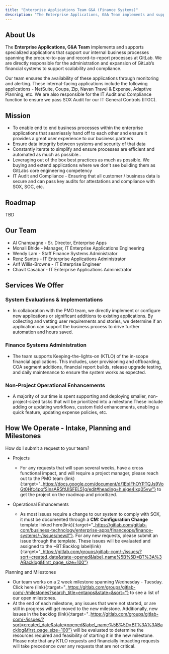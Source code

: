 ```yaml
---
title: "Enterprise Applications Team G&A (Finance Systems)"
description: "The Enterprise Applications, G&A Team implements and supports specialized applications that support our internal business processes spanning the procure-to-pay and record-to-report processes at GitLab.."
---
```


<link rel="stylesheet" type="text/css" href="/stylesheets/biztech.css" />

## <i class="fas fa-users" id="biz-tech-icons"></i> About Us

The **Enterprise Applications, G&A Team** implements and supports specialized applications that support our internal business processes spanning the procure-to-pay and record-to-report processes at GitLab. We are directly responsible for the administration and expansion of GitLab’s financial systems to support scalability and compliance. 

Our team ensures the availability of these applications through monitoring and alerting. These internal-facing applications include the following applications - NetSuite, Coupa, Zip, Navan Travel & Expense, Adaptive Planning, etc. We are also responsible for the IT Audit and Compliance function to ensure we pass SOX Audit for our IT General Controls (ITGC).

## <i class="fas fa-bullseye" id="biz-tech-icons"></i> Mission

- To enable end to end business processes within the enterprise applications that seamlessly hand off to each other and ensure it provides a great user experience to our business partners
- Ensure data integrity between systems  and security of that data
- Constantly iterate to simplify and ensure processes are efficient and automated as much as possible..
- Leveraging out of the box best practices as much as possible. We buying and extend applications where we don't see building them as GitLabs core engineering competency
- IT Audit and Compliance - Ensuring that all customer / business data is secure and can pass key audits for attestations and compliance with SOX, SOC, etc.

## <i class="fas fa-bullseye" id="biz-tech-icons"></i> Roadmap

TBD

## <i class="fas fa-bullseye" id="biz-tech-icons"></i> Our Team

- Al Champagne - Sr. Director, Enterprise Apps
- Monali Bhide - Manager, IT Enterprise Applications Engineering
- Wendy Lam - Staff Finance Systems Administrator
- Renz Santos - IT Enterprise Applications Administrator
- Arif Willis-Browne - IT Enterprise Engineer
- Chavit Casabar - IT Enterprise Applications Administrator

## <i class="fas fa-bullhorn" id="biz-tech-icons"></i> Services We Offer

### System Evaluations & Implementations

- In collaboration with the PMO team, we directly implement or configure new applications or significant additions to existing applications. By collecting and vetting user requirements and stories, we determine if an application can support the business process to drive further automation and hours saved.

### Finance Systems Administration

- The team supports Keeping-the-lights-on (KTLO) of the in-scope financial applications. This includes, user provisioning and offboarding, COA segment additions, financial report builds, release upgrade testing, and daily maintenance to ensure the system works as expected. 

### Non-Project Operational Enhancements

- A majority of our time is spent supporting and deploying smaller, non-project-sized tasks that will be prioritized into a milestone.These include adding or updating workflows, custom field enhancements, enabling a quick feature, updating expense policies, etc. 

## <i class="fas fa-bullhorn" id="biz-tech-icons"></i> How We Operate - Intake, Planning and Milestones 

How do I submit a request to your team?

- Projects 

   - For any requests that will span several weeks, have a cross functional impact, and will require a project manager, please reach out to the PMO team (link){:target="_https://docs.google.com/document/d/1EbIFhOYPTQJs9VoGt0Hfc4pofSlnsAR5ftUlSFEL51g/edit#heading=h.eige4lxq05vw"} to get the project on the roadmap and prioritized.
    
- Operational Enhancements 

   - As most issues require a change to our system to comply with SOX, it must be documented through a **CM: Configuration Change**  template linked here(link){:target="_https://gitlab.com/gitlab-com/business-technology/enterprise-apps/financeops/finance-systems/-/issues/new#"}. For any new requests, please submit an issue through the template. These issues will be evaluated and assigned to the ~BT:Backlog label(link){:target="_https://gitlab.com/groups/gitlab-com/-/issues/?sort=created_date&state=opened&label_name%5B%5D=BT%3A%3ABacklog&first_page_size=100"}


Planning and Milestones

- Our team works on a 2 week milestone spanning Wednesday - Tuesday. Click here (link){:target="_https://gitlab.com/groups/gitlab-com/-/milestones?search_title=entapps&state=&sort="} to see a list of our open milestones.
- At the end of each milestone, any issues that were not started, or are still in progress will get moved to the new milestone. Additionally, new issues in the backlog (link){:target="_https://gitlab.com/groups/gitlab-com/-/issues/?sort=created_date&state=opened&label_name%5B%5D=BT%3A%3ABacklog&first_page_size=100"} will be evaluated to determine the resources required and feasibility of starting it in the new milestone. Please note that any KTLO requests and financially impacting requests will take precedence over any requests that are not critical.